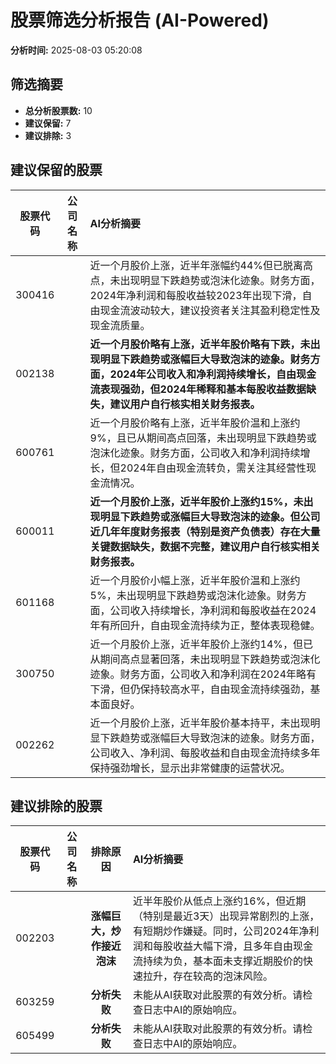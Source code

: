 # 股票筛选分析报告 (AI-Powered)

**分析时间:** 2025-08-03 05:20:08

## 筛选摘要

- **总分析股票数:** 10
- **建议保留:** 7
- **建议排除:** 3

## 建议保留的股票

| 股票代码 | 公司名称 | AI分析摘要 |
|:---:|:---:|:---|
| 300416 |  | 近一个月股价上涨，近半年涨幅约44%但已脱离高点，未出现明显下跌趋势或泡沫化迹象。财务方面，2024年净利润和每股收益较2023年出现下滑，自由现金流波动较大，建议投资者关注其盈利稳定性及现金流质量。 |
| 002138 |  | **近一个月股价略有上涨，近半年股价略有下跌，未出现明显下跌趋势或涨幅巨大导致泡沫的迹象。财务方面，2024年公司收入和净利润持续增长，自由现金流表现强劲，但2024年稀释和基本每股收益数据缺失，建议用户自行核实相关财务报表。** |
| 600761 |  | 近一个月股价略有上涨，近半年股价温和上涨约9%，且已从期间高点回落，未出现明显下跌趋势或泡沫化迹象。财务方面，公司收入和净利润持续增长，但2024年自由现金流转负，需关注其经营性现金流情况。 |
| 600011 |  | **近一个月股价上涨，近半年股价上涨约15%，未出现明显下跌趋势或涨幅巨大导致泡沫的迹象。但公司近几年年度财务报表（特别是资产负债表）存在大量关键数据缺失，数据不完整，建议用户自行核实相关财务报表。** |
| 601168 |  | 近一个月股价小幅上涨，近半年股价温和上涨约5%，未出现明显下跌趋势或泡沫化迹象。财务方面，公司收入持续增长，净利润和每股收益在2024年有所回升，自由现金流持续为正，整体表现稳健。 |
| 300750 |  | 近一个月股价上涨，近半年股价上涨约14%，但已从期间高点显著回落，未出现明显下跌趋势或泡沫化迹象。财务方面，公司收入和净利润在2024年略有下滑，但仍保持较高水平，自由现金流持续强劲，基本面良好。 |
| 002262 |  | 近一个月股价上涨，近半年股价基本持平，未出现明显下跌趋势或涨幅巨大导致泡沫的迹象。财务方面，公司收入、净利润、每股收益和自由现金流持续多年保持强劲增长，显示出非常健康的运营状况。 |

## 建议排除的股票

| 股票代码 | 公司名称 | 排除原因 | AI分析摘要 |
|:---:|:---:|:---:|:---|
| 002203 |  | **涨幅巨大，炒作接近泡沫** | 近半年股价从低点上涨约16%，但近期（特别是最近3天）出现异常剧烈的上涨，有短期炒作嫌疑。同时，公司2024年净利润和每股收益大幅下滑，且多年自由现金流持续为负，基本面未支撑近期股价的快速拉升，存在较高的泡沫风险。 |
| 603259 |  | **分析失败** | 未能从AI获取对此股票的有效分析。请检查日志中AI的原始响应。 |
| 605499 |  | **分析失败** | 未能从AI获取对此股票的有效分析。请检查日志中AI的原始响应。 |
